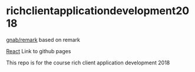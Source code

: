 # richclientapplicationdevelopment2018
[gnab/remark](https://github.com/gnab/remark) based on remark

[React](https://sl4d1c.github.io/richclientapplicationdevelopment2018/) Link to github pages

This repo is for the course rich client application development 2018
